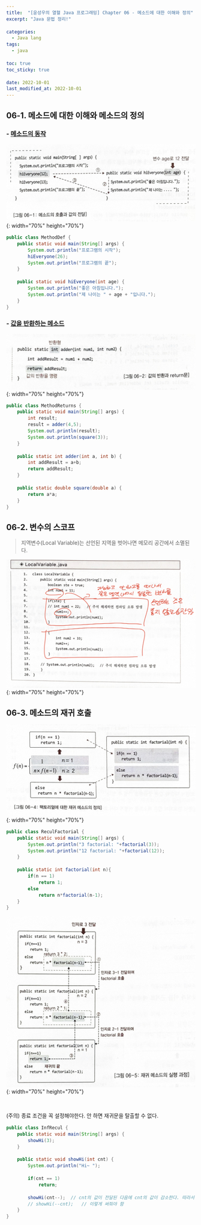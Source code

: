 ```yaml
---
title:  "[윤성우의 열혈 Java 프로그래밍] Chapter 06 - 메소드에 대한 이해와 정의"
excerpt: "Java 문법 정리!"

categories:
  - Java lang
tags:
  - java

toc: true
toc_sticky: true

date: 2022-10-01
last_modified_at: 2022-10-01
---
```

## 06-1. 메소드에 대한 이해와 메소드의 정의
### - <u>메소드의 동작</u>
![image](/assets/images/java-lang/6-1.png){: width="70%" height="70%"}<br>

```java
public class MethodDef {
    public static void main(String[] args) {
        System.out.println("프로그램의 시작");
        hiEveryone(26);
        System.out.println("프로그램의 끝");
    }

    public static void hiEveryone(int age) {
        System.out.println("좋은 아침입니다.");
        System.out.println("제 나이는 " + age + "입니다.");
    }
}
```

### - <u>값을 반환하는 메소드</u>
![image](/assets/images/java-lang/6-2.png){: width="70%" height="70%"}<br>
```java
public class MethodReturns {
    public static void main(String[] args) {
        int result;
        result = adder(4,5);
        System.out.println(result);
        System.out.println(square(3));
    }

    public static int adder(int a, int b) {
        int addResult = a+b;
        return addResult;
    }

    public static double square(double a) {
        return a*a;
    }
}
```

## 06-2. 변수의 스코프
> 지역변수(Local Variable)는 선언된 지역을 벗어나면 메모리 공간에서 소멸된다.

![image](/assets/images/java-lang/6-3.png){: width="70%" height="70%"}<br>

## 06-3. 메소드의 재귀 호출
![image](/assets/images/java-lang/6-4.png){: width="70%" height="70%"}<br>
```java
public class ReculFactorial {
    public static void main(String[] args) {
        System.out.println("3 factorial: "+factorial(3));
        System.out.println("12 factorial: "+factorial(12));
    }

    public static int factorial(int n){
        if(n == 1)
            return 1;
        else
            return n*factorial(n-1);
    }
}
```
![image](/assets/images/java-lang/6-5.png){: width="70%" height="70%"}<br>

<br>

(주의) 종료 조건을 꼭 설정해야한다. 안 하면 재귀문을 탈출할 수 없다.  
```java
public class InfRecul {
    public static void main(String[] args) {
        showHi(3);
    }

    public static void showHi(int cnt) {
        System.out.println("Hi~ ");

        if(cnt == 1)
            return;

        showHi(cnt--);  // cnt의 값이 전달된 다음에 cnt의 값이 감소한다. 따라서 재귀문을 탈출할 수 없다.
        // showHi(--cnt);   // 이렇게 써줘야 함
    }
}
```